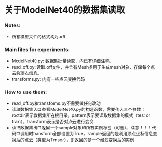 # 关于ModelNet40的数据集读取


### Notes: 
* 所有模型文件的格式均为.off


### Main files for experiments:
* ModelNet40.py: 数据集批量读取，内已有详细注释。
* read_off.py: 读取.off文件，并含有Mesh类用于生成mesh对象，存储每个点云的顶点信息。
* transforms.py: 内有一些点云变换代码

### How to use them:

* read_off.py和transforms.py不需要做任何改动
* 读取数据集入口查看ModelNet40.py的构造函数，需要传入三个参数：rootdir表示数据集所在根目录，pattern表示要读取数据集的模式（test or train），transform表示是否对点云进行变换
* 读取数据集出口返回一个sample对象和所有实例标签（可删）。注意！！！代码中调用时transform全部设置为True，sample返回的是利用顶点坐标信息变换后的点云（类型为Tensor），即返回的是一个经过变换后的实例
  

```
